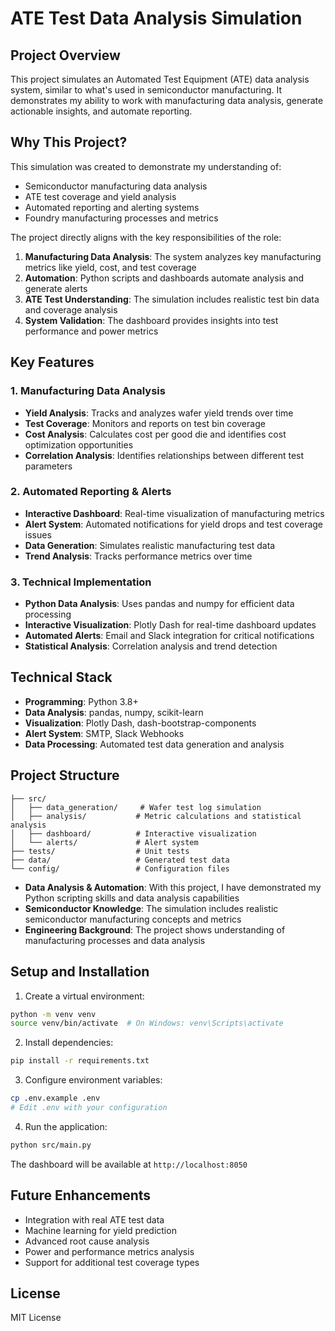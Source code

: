 # ATE Test Data Analysis Simulation

## Project Overview
This project simulates an Automated Test Equipment (ATE) data analysis system, similar to what's used in semiconductor manufacturing. It demonstrates my ability to work with manufacturing data analysis, generate actionable insights, and automate reporting.

## Why This Project?
This simulation was created to demonstrate my understanding of:
- Semiconductor manufacturing data analysis
- ATE test coverage and yield analysis
- Automated reporting and alerting systems
- Foundry manufacturing processes and metrics

The project directly aligns with the key responsibilities of the role:
1. **Manufacturing Data Analysis**: The system analyzes key manufacturing metrics like yield, cost, and test coverage
2. **Automation**: Python scripts and dashboards automate analysis and generate alerts
3. **ATE Test Understanding**: The simulation includes realistic test bin data and coverage analysis
4. **System Validation**: The dashboard provides insights into test performance and power metrics

## Key Features

### 1. Manufacturing Data Analysis
- **Yield Analysis**: Tracks and analyzes wafer yield trends over time
- **Test Coverage**: Monitors and reports on test bin coverage
- **Cost Analysis**: Calculates cost per good die and identifies cost optimization opportunities
- **Correlation Analysis**: Identifies relationships between different test parameters

### 2. Automated Reporting & Alerts
- **Interactive Dashboard**: Real-time visualization of manufacturing metrics
- **Alert System**: Automated notifications for yield drops and test coverage issues
- **Data Generation**: Simulates realistic manufacturing test data
- **Trend Analysis**: Tracks performance metrics over time

### 3. Technical Implementation
- **Python Data Analysis**: Uses pandas and numpy for efficient data processing
- **Interactive Visualization**: Plotly Dash for real-time dashboard updates
- **Automated Alerts**: Email and Slack integration for critical notifications
- **Statistical Analysis**: Correlation analysis and trend detection

## Technical Stack
- **Programming**: Python 3.8+
- **Data Analysis**: pandas, numpy, scikit-learn
- **Visualization**: Plotly Dash, dash-bootstrap-components
- **Alert System**: SMTP, Slack Webhooks
- **Data Processing**: Automated test data generation and analysis

## Project Structure
```
├── src/
│   ├── data_generation/     # Wafer test log simulation
│   ├── analysis/           # Metric calculations and statistical analysis
│   ├── dashboard/          # Interactive visualization
│   └── alerts/             # Alert system
├── tests/                  # Unit tests
├── data/                   # Generated test data
└── config/                 # Configuration files
```



- **Data Analysis & Automation**: With this project, I have demonstrated my Python scripting skills and data analysis capabilities
- **Semiconductor Knowledge**: The simulation includes realistic semiconductor manufacturing concepts and metrics
- **Engineering Background**: The project shows understanding of manufacturing processes and data analysis


## Setup and Installation

1. Create a virtual environment:
```bash
python -m venv venv
source venv/bin/activate  # On Windows: venv\Scripts\activate
```

2. Install dependencies:
```bash
pip install -r requirements.txt
```

3. Configure environment variables:
```bash
cp .env.example .env
# Edit .env with your configuration
```

4. Run the application:
```bash
python src/main.py
```

The dashboard will be available at `http://localhost:8050`

## Future Enhancements
- Integration with real ATE test data
- Machine learning for yield prediction
- Advanced root cause analysis
- Power and performance metrics analysis
- Support for additional test coverage types

## License
MIT License